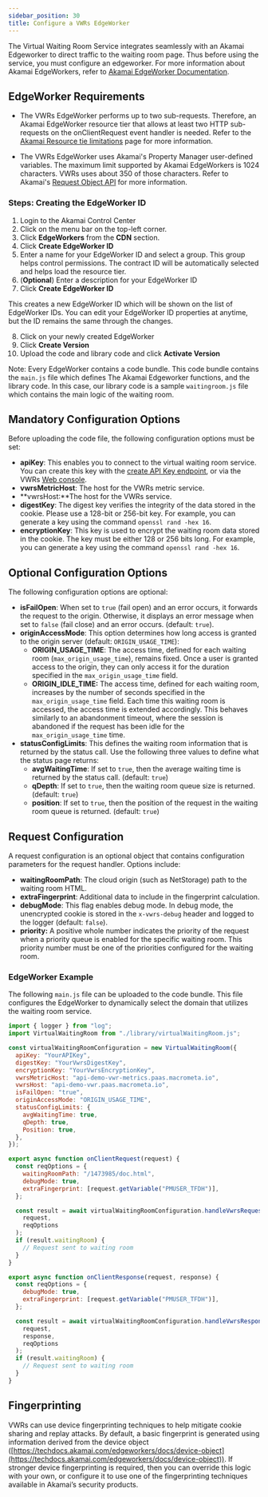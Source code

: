 ```yaml
---
sidebar_position: 30
title: Configure a VWRs EdgeWorker
---
```


The Virtual Waiting Room Service integrates seamlessly with an Akamai Edgeworker to direct traffic to the waiting room page. Thus before using the service, you must configure an edgeworker. For more information about Akamai EdgeWorkers, refer to [Akamai EdgeWorker Documentation](https://techdocs.akamai.com/edgeworkers/docs).

## EdgeWorker Requirements

- The VWRs EdgeWorker performs up to two sub-requests. Therefore, an Akamai EdgeWorker resource tier that allows at least two HTTP sub-requests on the onClientRequest event handler is needed. Refer to the [Akamai Resource tie limitations](https://techdocs.akamai.com/edgeworkers/docs/resource-tier-limitations) page for more information.

- The VWRs EdgeWorker uses Akamai's Property Manager user-defined variables. The maximum limit supported by Akamai EdgeWorkers is 1024 characters. VWRs uses about 350 of those characters. Refer to Akamai's [Request Object API](https://techdocs.akamai.com/edgeworkers/docs/request-object#setvariable) for more information.

### Steps: Creating the EdgeWorker ID

1. Login to the Akamai Control Center
1. Click on the menu bar on the top-left corner.
1. Click **EdgeWorkers** from the **CDN** section.
1. Click **Create EdgeWorker ID**
1. Enter a name for your EdgeWorker ID and select a group. This group helps control permissions. The contract ID will be automatically selected and helps load the resource tier.
1. (**Optional**) Enter a description for your EdgeWorker ID
1. Click **Create EdgeWorker ID**

This creates a new EdgeWorker ID which will be shown on the list of EdgeWorker IDs. You can edit your EdgeWorker ID properties at anytime, but the ID remains the same through the changes. 

8. Click on your newly created EdgeWorker
9. Click **Create Version**
10. Upload the code and library code and click **Activate Version**

Note: Every EdgeWorker contains a code bundle. This code bundle contains the `main.js` file which defines The Akamai Edgeworker functions, and the library code. In this case, our library code is a sample `waitingroom.js` file which contains the main logic of the waiting room.


## Mandatory Configuration Options

Before uploading the code file, the following configuration options must be set:

- **apiKey**: This enables you to connect to the virtual waiting room service. You can create this key with the [create API Key endpoint](https://www.macrometa.com/docs/apiVwrs#/operations/createAPIKey), or via the VWRs [Web console](./index.md). 
- **vwrsMetricHost**: The host for the VWRs metric service.
- **vwrsHost:**The host for the VWRs service.
- **digestKey**: The digest key verifies the integrity of the data stored in the cookie. Please use a 128-bit or 256-bit key. For example, you can generate a key using the command `openssl rand -hex 16`.
- **encryptionKey**: This key is used to encrypt the waiting room data stored in the cookie. The key must be either 128 or 256 bits long. For example, you can generate a key using the command `openssl rand -hex 16`.

## Optional Configuration Options

The following configuration options are optional:

- **isFailOpen**: When set to `true` (fail open) and an error occurs, it forwards the request to the origin. Otherwise, it displays an error message when set to `false` (fail close) and an error occurs. (default: `true`).
- **originAccessMode**: This option determines how long access is granted to the origin server (default: `ORIGIN_USAGE_TIME`):
  - **ORIGIN_USAGE_TIME**: The access time, defined for each waiting room (`max_origin_usage_time`), remains fixed. Once a user is granted access to the origin, they can only access it for the duration specified in the `max_origin_usage_time` field.
  - **ORIGIN_IDLE_TIME:** The access time, defined for each waiting room, increases by the number of seconds specified in the `max_origin_usage_time` field. Each time this waiting room is accessed, the access time is extended accordingly. This behaves similarly to an abandonment timeout, where the session is abandoned if the request has been idle for the `max_origin_usage_time` time.
- **statusConfigLimits**: This defines the waiting room information that is returned by the status call. Use the following three values to define what the status page returns:
  - **avgWaitingTime**: If set to `true`, then the average waiting time is returned by the status call. (default: `true`)
  - **qDepth**: If set to `true`, then the waiting room queue size is returned. (default: `true`)
  - **position**: If set to `true`, then the position of the request in the waiting room queue is returned. (default: `true`)

## Request Configuration

A request configuration is an optional object that contains configuration parameters for the request handler. Options include:

- **waitingRoomPath**: The cloud origin (such as NetStorage) path to the waiting room HTML.
- **extraFingerprint**: Additional data to include in the fingerprint calculation.
- **debugMode**: This flag enables debug mode. In debug mode, the unencrypted cookie is stored in the `x-vwrs-debug` header and logged to the logger (default: `false`).
- **priority:** A positive whole number indicates the priority of the request when a priority queue is enabled for the specific waiting room. This priority number must be one of the priorities configured for the waiting room.

### EdgeWorker Example

The following `main.js` file can be uploaded to the code bundle. This file configures the EdgeWorker to dynamically select the domain that utilizes the waiting room service.

```js
import { logger } from "log";
import VirtualWaitingRoom from "./library/virtualWaitingRoom.js";

const virtualWaitingRoomConfiguration = new VirtualWaitingRoom({
  apiKey: "YourAPIKey",
  digestKey: "YourVwrsDigestKey",
  encryptionKey: "YourVwrsEncryptionKey",
  vwrsMetricHost: "api-demo-vwr-metrics.paas.macrometa.io",
  vwrsHost: "api-demo-vwr.paas.macrometa.io",
  isFailOpen: "true",
  originAccessMode: "ORIGIN_USAGE_TIME",
  statusConfigLimits: {
    avgWaitingTime: true,
    qDepth: true,
    Position: true,
  },
});

export async function onClientRequest(request) {
  const reqOptions = {
    waitingRoomPath: "/1473985/doc.html",
    debugMode: true,
    extraFingerprint: [request.getVariable("PMUSER_TFDH")],
  };

  const result = await virtualWaitingRoomConfiguration.handleVwrsRequest(
    request,
    reqOptions
  );
  if (result.waitingRoom) {
    // Request sent to waiting room
  }
}

export async function onClientResponse(request, response) {
  const reqOptions = {
    debugMode: true,
    extraFingerprint: [request.getVariable("PMUSER_TFDH")],
  };

  const result = await virtualWaitingRoomConfiguration.handleVwrsResponse(
    request,
    response,
    reqOptions
  );
  if (result.waitingRoom) {
    // Request sent to waiting room
  }
}
```

## Fingerprinting

VWRs can use device fingerprinting techniques to help mitigate cookie sharing and replay attacks. By default, a basic fingerprint is generated using information derived from the device object ([https://techdocs.akamai.com/edgeworkers/docs/device-object](https://techdocs.akamai.com/edgeworkers/docs/device-object)). If stronger device fingerprinting is required, then you can override this logic with your own, or configure it to use one of the fingerprinting techniques available in Akamai’s security products.
